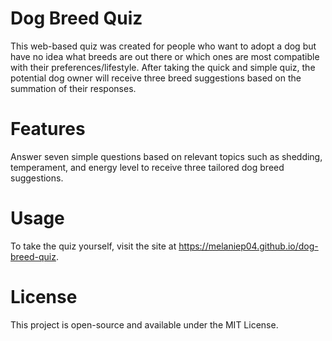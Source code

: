 # Dog Breed Quiz

This web-based quiz was created for people who want to adopt a dog but have no idea what breeds are out there or which ones are most compatible with their preferences/lifestyle. After taking the quick and simple quiz, the potential dog owner will receive three breed suggestions based on the summation of their responses.


# Features

Answer seven simple questions based on relevant topics such as shedding, temperament, and energy level to receive three tailored dog breed suggestions. 


# Usage

To take the quiz yourself, visit the site at https://melaniep04.github.io/dog-breed-quiz.


# License

This project is open-source and available under the MIT License.